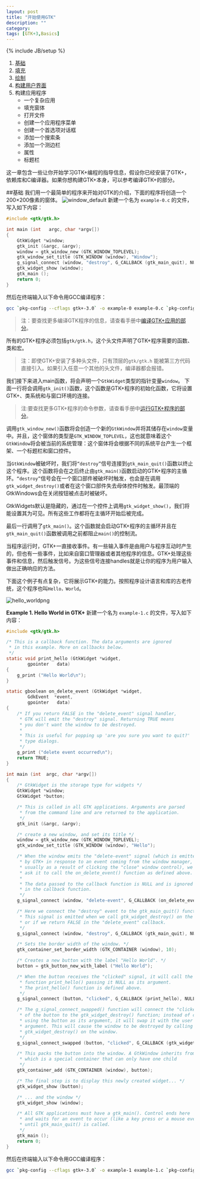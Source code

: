 ```yaml
---
layout: post
title: "开始使用GTK"
description: ""
category: 
tags: [GTK+3,Basics]
---
```

{% include JB/setup %}

1. [基础][Basics]
2. [填充][Packing]
3. [绘制][drawing]
4. [构建用户界面][uibuilding]
5. 构建应用程序
    * 一个复杂应用
    * 填充窗体
    * 打开文件
    * 创建一个应用程序菜单
    * 创建一个首选项对话框
    * 添加一个搜索条
    * 添加一个测边栏
    * 属性
    * 标题栏

这一章包含一些让你开始学习GTK+编程的指导信息，假设你已经安装了GTK+，依赖库和C编译器。如果你想构建GTK+本身，可以参考编译GTK+的部分。

##基础
我们用一个最简单的程序来开始对GTK的介绍，下面的程序将创造一个200×200像素的窗体。
![window_default][window_defaultpng]
新建一个名为 `example-0.c` 的文件，写入如下内容：

```c
#include <gtk/gtk.h>

int main (int   argc, char *argv[])
{
    GtkWidget *window;
    gtk_init (&argc, &argv);
    window = gtk_window_new (GTK_WINDOW_TOPLEVEL);
    gtk_window_set_title (GTK_WINDOW (window), "Window");
    g_signal_connect (window, "destroy", G_CALLBACK (gtk_main_quit), NULL);
    gtk_widget_show (window);
    gtk_main ();
    return 0;
}
```
然后在终端输入以下命令用GCC编译程序：

```bash
gcc `pkg-config --cflags gtk+-3.0` -o example-0 example-0.c `pkg-config --libs gtk+-3.0`
```
>注：要查找更多编译GTK程序的信息，请查看手册中[编译GTK+应用的部分][Compiling]。

所有的GTK+程序必须包括`gtk/gtk.h`，这个头文件声明了GTK+程序需要的函数、类和宏。

>注：即使GTK+安装了多种头文件，只有顶层的`gtk/gtk.h` 能被第三方代码直接引入。如果引入任意一个其他的头文件，编译器都会报错。

我们接下来进入main函数，将会声明一个`GtkWidget`类型的指针变量`window`。
下面一行将会调用`gtk_init()`函数，这个函数是GTK+程序的初始化函数，它将设置GTK+、类系统和与窗口环境的连接。

>注:要查找更多GTK+程序的命令参数，请查看手册中[运行GTK+程序的部分][Running]。

调用`gtk_window_new()`函数将会创造一个新的`GtkWindow`并将其储存在`window`变量中。并且，这个窗体的类型是`GTK_WINDOW_TOPLEVEL`，这也就意味着这个`GtkWindow`将会被当前的系统管理：这个窗体将会根据不同的系统平台产生一个框架、一个标题栏和窗口控件。

当`GtkWindow`被破坏时，我们将`“destroy”`信号连接到`gtk_main_quit()`函数以终止这个程序。这个函数将会在之后终止由`gtk_main()`函数启动的GTK+程序的主循环。`“destroy”`信号会在一个窗口部件被破坏时触发，也会是在调用`gtk_widget_destroy()`或者在这个窗口部件失去母体控件时触发。最顶端的GtkWindows会在关闭按钮被点击时被破坏。

GtkWidgets默认是隐藏的，通过在一个控件上调用`gtk_widget_show()`，我们将能设置其为可见。所有这些工作都将在主循环开始后被完成。

最后一行调用了`gtk_main()`。这个函数就会启动GTK+程序的主循环并且在`gtk_main_quit()`函数被调用之前都阻止`main()`的控制流。

当程序运行时，GTK+一直接收事件。有一些输入事件是由用户与程序互动时产生的，但也有一些事件，比如来自窗口管理器或者其他程序的信息。GTK+处理这些事件和信息，然后触发信号。为这些信号连接handles就是让你的程序为用户输入做出正确响应的方法。

下面这个例子有点复杂，它将展示GTK+的能力。按照程序设计语言和库的古老传统，这个程序也叫`Hello，World`。

![hello_worldpng][hello_worldpng]

**Example 1. Hello World in GTK+**
新建一个名为 `example-1.c` 的文件，写入如下内容：

```c
#include <gtk/gtk.h>

/* This is a callback function. The data arguments are ignored
 * in this example. More on callbacks below.
 */
static void print_hello (GtkWidget *widget,
		gpointer   data)
{
    g_print ("Hello World\n");
}

static gboolean on_delete_event (GtkWidget *widget,
		GdkEvent  *event,
		gpointer   data)
{
    /* If you return FALSE in the "delete_event" signal handler,
     * GTK will emit the "destroy" signal. Returning TRUE means
     * you don't want the window to be destroyed.
     *
     * This is useful for popping up 'are you sure you want to quit?'
     * type dialogs.
     */
    g_print ("delete event occurred\n");
    return TRUE;
}

int main (int  argc, char *argv[])
{
    /* GtkWidget is the storage type for widgets */
    GtkWidget *window;
    GtkWidget *button;

    /* This is called in all GTK applications. Arguments are parsed
     * from the command line and are returned to the application.
     */
    gtk_init (&argc, &argv);

    /* create a new window, and set its title */
    window = gtk_window_new (GTK_WINDOW_TOPLEVEL);
    gtk_window_set_title (GTK_WINDOW (window), "Hello");

    /* When the window emits the "delete-event" signal (which is emitted
     * by GTK+ in response to an event coming from the window manager,
     * usually as a result of clicking the "close" window control), we
     * ask it to call the on_delete_event() function as defined above.
     *
     * The data passed to the callback function is NULL and is ignored
     * in the callback function.
     */
    g_signal_connect (window, "delete-event", G_CALLBACK (on_delete_event), NULL);

    /* Here we connect the "destroy" event to the gtk_main_quit() function.
     * This signal is emitted when we call gtk_widget_destroy() on the window,
     * or if we return FALSE in the "delete_event" callback.
     */
    g_signal_connect (window, "destroy", G_CALLBACK (gtk_main_quit), NULL);

    /* Sets the border width of the window. */
    gtk_container_set_border_width (GTK_CONTAINER (window), 10);

    /* Creates a new button with the label "Hello World". */
    button = gtk_button_new_with_label ("Hello World");

    /* When the button receives the "clicked" signal, it will call the
     * function print_hello() passing it NULL as its argument.
     * The print_hello() function is defined above.
     */
    g_signal_connect (button, "clicked", G_CALLBACK (print_hello), NULL);

    /* The g_signal_connect_swapped() function will connect the "clicked" signal
     * of the button to the gtk_widget_destroy() function; instead of calling it
     * using the button as its argument, it will swap it with the user data
     * argument. This will cause the window to be destroyed by calling
     * gtk_widget_destroy() on the window.
     */
    g_signal_connect_swapped (button, "clicked", G_CALLBACK (gtk_widget_destroy), window);

    /* This packs the button into the window. A GtkWindow inherits from GtkBin,
     * which is a special container that can only have one child
     */
    gtk_container_add (GTK_CONTAINER (window), button);

    /* The final step is to display this newly created widget... */
    gtk_widget_show (button);

    /* ... and the window */
    gtk_widget_show (window);

    /* All GTK applications must have a gtk_main(). Control ends here
     * and waits for an event to occur (like a key press or a mouse event),
     * until gtk_main_quit() is called.
     */
    gtk_main ();
    return 0;
}

```
然后在终端输入以下命令用GCC编译程序：

```bash
gcc `pkg-config --cflags gtk+-3.0` -o example-1 example-1.c `pkg-config --libs gtk+-3.0`
```

[1]:{{BASE_PATH}}/2014/11/03/gtk1/ 
[StartGTK]:{{BASE_PATH}}/2014/11/06/basics/
[Basics]:{{BASE_PATH}}/2014/11/06/basics/
[Packing]: {{BASE_PATH}}/2014/11/09/packing/
[drawing]: {{BASE_PATH}}/2014/11/09/drawing/
[uibuilding]:{{BASE_PATH}}/2014/11/09/ui-building/
[Compiling]:{{BASE_PATH}}/2014/11/06/basics/
[Running]:{{BASE_PATH}}/2014/11/06/basics/
[Appendix1]: {{BASE_PATH}}/2014/11/03/gtk2 
[window_defaultpng]:{{BASE_PATH}}/assets/images/window_default.png
[hello_worldpng]: {{BASE_PATH}}/assets/images/hello_world.png
